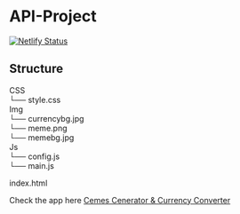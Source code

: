 # API-Project

[![Netlify Status](https://api.netlify.com/api/v1/badges/b6b50cca-0cfd-442f-bbbd-b9b6089dae4d/deploy-status)](https://app.netlify.com/sites/magnificent-kheer-016799/deploys)

## Structure

CSS<br>
 └── style.css<br>
Img<br>
 └── currencybg.jpg<br>
 └── meme.png<br>
 └── memebg.jpg<br>
Js<br>
 └── config.js<br>
 └── main.js<br>

index.html<br>

Check the app here [Cemes Cenerator & Currency Converter](https://magnificent-kheer-016799.netlify.app)

